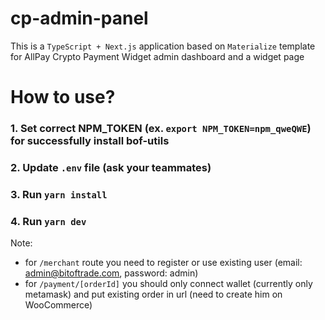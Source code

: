 # cp-admin-panel

This is a `TypeScript + Next.js` application based on `Materialize` template for AllPay Crypto Payment Widget admin dashboard and a widget page

# How to use?
### 1. Set correct NPM_TOKEN (ex. `export NPM_TOKEN=npm_qweQWE`) for successfully install bof-utils
### 2. Update `.env` file (ask your teammates)
### 3. Run `yarn install`
### 4. Run `yarn dev`

Note: 
- for `/merchant` route you need to register or use existing user (email: admin@bitoftrade.com, password: admin)
- for `/payment/[orderId]` you should only connect wallet (currently only metamask) and put existing order in url (need to create him on WooCommerce) 
